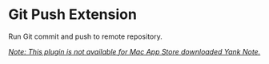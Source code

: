 # Git Push Extension

Run Git commit and push to remote repository.

*[Note: This plugin is not available for Mac App Store downloaded Yank Note.](https://github.com/purocean/yn/issues/65#issuecomment-1065799677)*
